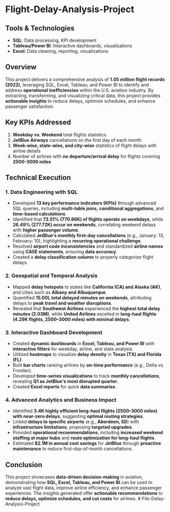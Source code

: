 # Flight-Delay-Analysis-Project

## Tools & Technologies
- **SQL**: Data processing, KPI development
- **Tableau/Power BI**: Interactive dashboards, visualizations
- **Excel**: Data cleaning, reporting, visualizations

## Overview
This project delivers a comprehensive analysis of **1.05 million flight records (2022)**, leveraging SQL, Excel, Tableau, and Power BI to identify and address **operational inefficiencies** within the U.S. aviation industry. By extracting, transforming, and visualizing critical data, this project provides **actionable insights** to reduce delays, optimize schedules, and enhance passenger satisfaction.

## Key KPIs Addressed
1. **Weekday vs. Weekend** total flights statistics
2. **JetBlue Airways** cancellations on the first day of each month
3. **Week-wise, state-wise, and city-wise** statistics of flight delays with airline details
4. Number of airlines with **no departure/arrival delay** for flights covering **2500-3000 miles**

## Technical Execution

### 1. Data Engineering with SQL
- Developed **13 key performance indicators (KPIs)** through advanced SQL queries, including **multi-table joins**, **conditional aggregations**, and **time-based calculations**.
- Identified that **73.51% (770.86K) of flights operate on weekdays**, while **26.49% (277.72K) occur on weekends**, correlating weekend delays with **higher passenger volume**.
- Calculated **JetBlue's monthly first-day cancellations** (e.g., January: 13, February: 10), highlighting a **recurring operational challenge**.
- Resolved **airport code inconsistencies** and standardized **airline names** using **CASE statements**, ensuring **data accuracy**.
- Created a **delay classification column** to properly categorize flight delays.

### 2. Geospatial and Temporal Analysis
- Mapped **delay hotspots** to states like **California (CA) and Alaska (AK)**, and cities such as **Albany and Albuquerque**.
- Quantified **15.00L total delayed minutes on weekends**, attributing delays to **peak travel and weather disruptions**.
- Revealed that **Southwest Airlines** experienced the **highest total delay minutes (2.03M)**, while **United Airlines** excelled in **long-haul flights (4.29K flights, 2500–3000 miles) with minimal delays**.

### 3. Interactive Dashboard Development
- Created **dynamic dashboards** in **Excel, Tableau, and Power BI** with **interactive filters** for weekday, airline, and state analysis.
- Utilized **heatmaps** to visualize **delay density** in **Texas (TX) and Florida (FL)**.
- Built **bar charts** ranking airlines by **on-time performance** (e.g., Delta vs. Frontier).
- Developed **time-series visualizations** to track **monthly cancellations**, revealing **Q1 as JetBlue's most disrupted quarter**.
- Created **Excel reports** for quick **data summaries**.

### 4. Advanced Analytics and Business Impact
- Identified **3.4K highly efficient long-haul flights (2500–3000 miles) with near-zero delays**, suggesting **optimal routing strategies**.
- Linked **delays to specific airports** (e.g., **Aberdeen, SD**) with **infrastructure limitations**, proposing **targeted upgrades**.
- Provided **operational recommendations**, including **increased weekend staffing at major hubs** and **route optimization for long-haul flights**.
- Estimated **$2.1M in annual cost savings** for **JetBlue** through **proactive maintenance** to reduce first-day-of-month cancellations.

## Conclusion
This project showcases **data-driven decision-making** in aviation, demonstrating how **SQL, Excel, Tableau, and Power BI** can be used to analyze vast flight data, improve airline efficiency, and enhance passenger experiences. The insights generated offer **actionable recommendations** to **reduce delays, optimize schedules, and cut costs** for airlines.
#   F i l e - D e l a y - A n a l y s i s - P r o j e c t  
 